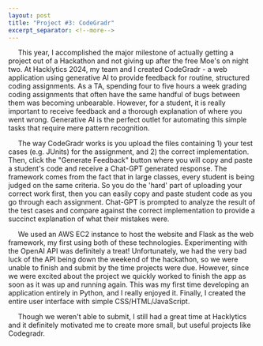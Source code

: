 ```yaml
---
layout: post
title: "Project #3: CodeGradr"
excerpt_separator: <!--more-->
---
```

&nbsp;&nbsp;&nbsp;&nbsp; This year, I accomplished the major milestone of actually getting a project out of a Hackathon and not giving up after the free Moe's on night two. At Hacklytics 2024, my team and I created CodeGradr - a web application using generative AI to provide feedback for routine, structured coding assignments. <!--more--> As a TA, spending four to five hours a week grading coding assignments that often have the same handful of bugs between them was becoming unbearable. However, for a student, it is really important to receive feedback and a thorough explanation of where you went wrong. Generative AI is the perfect outlet for automating this simple tasks that require mere pattern recognition. 

&nbsp;&nbsp;&nbsp;&nbsp; The way CodeGradr works is you upload the files containing 1) your test cases (e.g. JUnits) for the assignment, and 2) the correct implementation. Then, click the "Generate Feedback" button where you will copy and paste a student's code and receive a Chat-GPT generated response. The framework comes from the fact that in large classes, every student is being judged on the same criteria. So you do the 'hard' part of uploading your correct work first, then you can easily copy and paste student code as you go through each assignment. Chat-GPT is prompted to analyze the result of the test cases and compare against the correct implementation to provide a succinct explanation of what their mistakes were. 
	
&nbsp;&nbsp;&nbsp;&nbsp; We used an AWS EC2 instance to host the website and Flask as the web framework, my first using both of these technologies. Experimenting with the OpenAI API was definitely a treat! Unfortunately, we had the very bad luck of the API being down the weekend of the hackathon, so we were unable to finish and submit by the time projects were due. However, since we were excited about the project we quickly worked to finish the app as soon as it was up and running again. This was my first time developing an application entirely in Python, and I really enjoyed it. Finally, I created the entire user interface with simple CSS/HTML/JavaScript. 

&nbsp;&nbsp;&nbsp;&nbsp; Though we weren't able to submit, I still had a great time at Hacklytics and it definitely motivated me to create more small, but useful projects like Codegradr. 